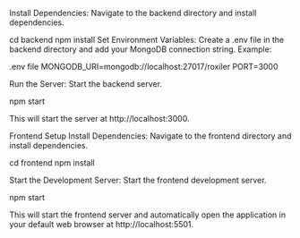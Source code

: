 Install Dependencies: Navigate to the backend directory and install dependencies.

cd backend
npm install
Set Environment Variables: Create a .env file in the backend directory and add your MongoDB connection string. Example:

.env file
MONGODB_URI=mongodb://localhost:27017/roxiler
PORT=3000

Run the Server: Start the backend server.

npm start

This will start the server at http://localhost:3000.

Frontend Setup
Install Dependencies: Navigate to the frontend directory and install dependencies.


cd frontend
npm install

Start the Development Server: Start the frontend development server.

npm start

This will start the frontend server and automatically open the application in your default web browser at http://localhost:5501.